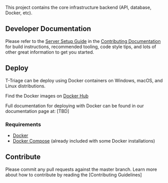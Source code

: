 This project contains the core infrastructure backend (API, database, Docker, etc).

## Developer Documentation

Please refer to the [Server Setup Guide]() in the [Contributing Documentation]() for build instructions, recommended tooling, code style tips, and lots of other great information to get you started.

## Deploy

T-Triage can be deploy  using Docker containers on Windows, macOS, and Linux distributions.

Find the Docker images on [Docker Hub](https://hub.docker.com/u/ttriage)


Full documentation for deploying with Docker can be found in our documentation page at: [TBD]

### Requirements

- [Docker](https://www.docker.com/community-edition#/download)
- [Docker Compose](https://docs.docker.com/compose/install/) (already included with some Docker installations)


## Contribute

Please commit any pull requests against the master branch. Learn more about how to contribute by reading the [Contributing Guidelines]
